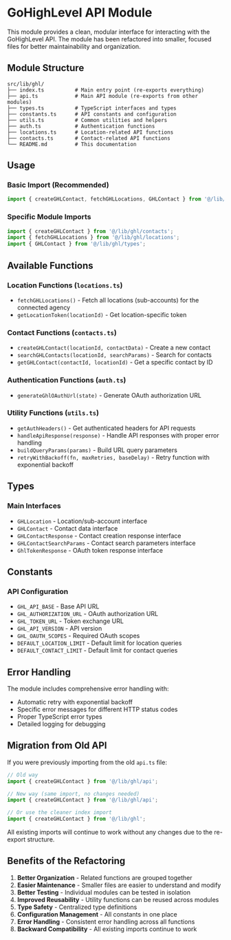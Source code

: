 # GoHighLevel API Module

This module provides a clean, modular interface for interacting with the GoHighLevel API. The module has been refactored into smaller, focused files for better maintainability and organization.

## Module Structure

```
src/lib/ghl/
├── index.ts          # Main entry point (re-exports everything)
├── api.ts            # Main API module (re-exports from other modules)
├── types.ts          # TypeScript interfaces and types
├── constants.ts      # API constants and configuration
├── utils.ts          # Common utilities and helpers
├── auth.ts           # Authentication functions
├── locations.ts      # Location-related API functions
├── contacts.ts       # Contact-related API functions
└── README.md         # This documentation
```

## Usage

### Basic Import (Recommended)
```typescript
import { createGHLContact, fetchGHLLocations, GHLContact } from '@/lib/ghl';
```

### Specific Module Imports
```typescript
import { createGHLContact } from '@/lib/ghl/contacts';
import { fetchGHLLocations } from '@/lib/ghl/locations';
import { GHLContact } from '@/lib/ghl/types';
```

## Available Functions

### Location Functions (`locations.ts`)
- `fetchGHLLocations()` - Fetch all locations (sub-accounts) for the connected agency
- `getLocationToken(locationId)` - Get location-specific token

### Contact Functions (`contacts.ts`)
- `createGHLContact(locationId, contactData)` - Create a new contact
- `searchGHLContacts(locationId, searchParams)` - Search for contacts
- `getGHLContact(contactId, locationId)` - Get a specific contact by ID

### Authentication Functions (`auth.ts`)
- `generateGhlOAuthUrl(state)` - Generate OAuth authorization URL

### Utility Functions (`utils.ts`)
- `getAuthHeaders()` - Get authenticated headers for API requests
- `handleApiResponse(response)` - Handle API responses with proper error handling
- `buildQueryParams(params)` - Build URL query parameters
- `retryWithBackoff(fn, maxRetries, baseDelay)` - Retry function with exponential backoff

## Types

### Main Interfaces
- `GHLLocation` - Location/sub-account interface
- `GHLContact` - Contact data interface
- `GHLContactResponse` - Contact creation response interface
- `GHLContactSearchParams` - Contact search parameters interface
- `GhlTokenResponse` - OAuth token response interface

## Constants

### API Configuration
- `GHL_API_BASE` - Base API URL
- `GHL_AUTHORIZATION_URL` - OAuth authorization URL
- `GHL_TOKEN_URL` - Token exchange URL
- `GHL_API_VERSION` - API version
- `GHL_OAUTH_SCOPES` - Required OAuth scopes
- `DEFAULT_LOCATION_LIMIT` - Default limit for location queries
- `DEFAULT_CONTACT_LIMIT` - Default limit for contact queries

## Error Handling

The module includes comprehensive error handling with:
- Automatic retry with exponential backoff
- Specific error messages for different HTTP status codes
- Proper TypeScript error types
- Detailed logging for debugging

## Migration from Old API

If you were previously importing from the old `api.ts` file:

```typescript
// Old way
import { createGHLContact } from '@/lib/ghl/api';

// New way (same import, no changes needed)
import { createGHLContact } from '@/lib/ghl/api';

// Or use the cleaner index import
import { createGHLContact } from '@/lib/ghl';
```

All existing imports will continue to work without any changes due to the re-export structure.

## Benefits of the Refactoring

1. **Better Organization** - Related functions are grouped together
2. **Easier Maintenance** - Smaller files are easier to understand and modify
3. **Better Testing** - Individual modules can be tested in isolation
4. **Improved Reusability** - Utility functions can be reused across modules
5. **Type Safety** - Centralized type definitions
6. **Configuration Management** - All constants in one place
7. **Error Handling** - Consistent error handling across all functions
8. **Backward Compatibility** - All existing imports continue to work